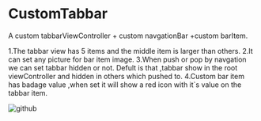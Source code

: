 CustomTabbar
============

A custom tabbarViewController + custom navgationBar +custom barItem.

1.The tabbar view  has 5 items and the middle item is larger than others.
2.It can set any picture for bar item image.
3.When push or pop by navgation we can set tabbar hidden or not.
  Defult is that ,tabbar show in the root viewController and hidden in others which pushed to.
4.Custom bar item  has badage value ,when set it will show a red icon with it`s value on the tabbar item.

![github](http://github.com/mainview.png "github") 
